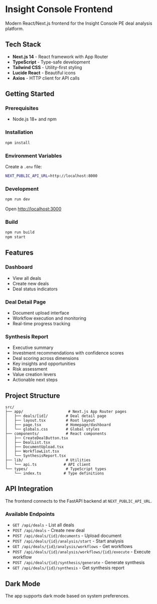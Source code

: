 # Insight Console Frontend

Modern React/Next.js frontend for the Insight Console PE deal analysis platform.

## Tech Stack

- **Next.js 14** - React framework with App Router
- **TypeScript** - Type-safe development
- **Tailwind CSS** - Utility-first styling
- **Lucide React** - Beautiful icons
- **Axios** - HTTP client for API calls

## Getting Started

### Prerequisites

- Node.js 18+ and npm

### Installation

```bash
npm install
```

### Environment Variables

Create a `.env` file:

```bash
NEXT_PUBLIC_API_URL=http://localhost:8000
```

### Development

```bash
npm run dev
```

Open [http://localhost:3000](http://localhost:3000)

### Build

```bash
npm run build
npm start
```

## Features

### Dashboard
- View all deals
- Create new deals
- Deal status indicators

### Deal Detail Page
- Document upload interface
- Workflow execution and monitoring
- Real-time progress tracking

### Synthesis Report
- Executive summary
- Investment recommendations with confidence scores
- Deal scoring across dimensions
- Key insights and opportunities
- Risk assessment
- Value creation levers
- Actionable next steps

## Project Structure

```
src/
├── app/                    # Next.js App Router pages
│   ├── deals/[id]/        # Deal detail page
│   ├── layout.tsx         # Root layout
│   ├── page.tsx           # Homepage/dashboard
│   └── globals.css        # Global styles
├── components/            # React components
│   ├── CreateDealButton.tsx
│   ├── DealList.tsx
│   ├── DocumentUpload.tsx
│   ├── WorkflowList.tsx
│   └── SynthesisReport.tsx
├── lib/                   # Utilities
│   └── api.ts            # API client
└── types/                 # TypeScript types
    └── index.ts          # Type definitions
```

## API Integration

The frontend connects to the FastAPI backend at `NEXT_PUBLIC_API_URL`.

### Available Endpoints

- `GET /api/deals` - List all deals
- `POST /api/deals` - Create new deal
- `POST /api/deals/{id}/documents` - Upload document
- `POST /api/deals/{id}/analysis/start` - Start analysis
- `GET /api/deals/{id}/analysis/workflows` - Get workflows
- `POST /api/deals/{id}/analysis/workflows/{id}/execute` - Execute workflow
- `POST /api/deals/{id}/synthesis/generate` - Generate synthesis
- `GET /api/deals/{id}/synthesis` - Get synthesis report

## Dark Mode

The app supports dark mode based on system preferences.
